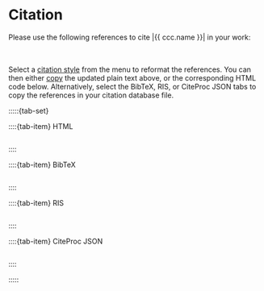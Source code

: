 # Citation

Please use the following references to cite |{{ ccc.name }}| in your work:


<ul id="project-citations-rendered">
    <!-- Rendered API responses will be displayed here -->
</ul>


<div>
  <select id="citation-style-dropdown" onchange="fetchAPI()" style="visibility: hidden;">
    <option value="" disabled selected>Select a citation style</option>
    <!-- Options will be dynamically loaded here -->
  </select>
</div>


Select a [citation style](https://github.com/citation-style-language/styles)
from the menu to reformat the references.
You can then either [copy](#help-copy-button) the updated plain text above,
or the corresponding HTML code below.
Alternatively, select the BibTeX, RIS, or CiteProc JSON tabs
to copy the references in your citation database file.


:::::{tab-set}

::::{tab-item} HTML

<!-- 
Wrap in `<div><pre>` to add coppy button.
Ref: https://sphinx-copybutton.readthedocs.io/en/latest/use.html#add-or-remove-copy-buttons-to-any-element-with-a-css-selector
-->
<div class="highlight">
    <pre><div id="project-citations-html"><!-- API response will be displayed here --></div></pre>
</div>
::::


::::{tab-item} BibTeX

<div class="highlight">
    <pre><div id="project-citations-bib"><!-- API response will be displayed here --></div></pre>
</div>
::::


::::{tab-item} RIS

<div class="highlight">
    <pre><div id="project-citations-ris"><!-- API response will be displayed here --></div></pre>
</div>
::::


::::{tab-item} CiteProc JSON

<div class="highlight">
    <pre><div id="project-citations-citeproc"><!-- API response will be displayed here --></div></pre>
</div>
::::


:::::
